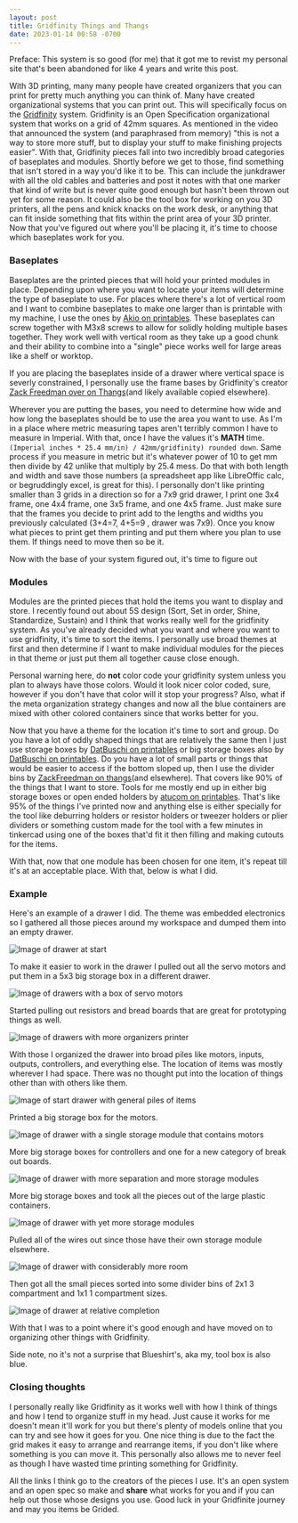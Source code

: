```yaml
---
layout: post
title: Gridfinity Things and Thangs
date: 2023-01-14 00:58 -0700
---
```

Preface: This system is so good (for me) that it got me to revist my personal site that's been abandoned for like 4 years and write this post. 

With 3D printing, many many people have created organizers that you can print for pretty much anything you can think of. Many have created organizational systems that you can print out. This will specifically focus on the [Gridfinity](https://www.youtube.com/watch?v=ra_9zU-mnl8) system. Gridfinity is an Open Specification organizational system that works on a grid of 42mm squares. As mentioned in the video that announced the system (and paraphrased from memory) "this is not a way to store more stuff, but to display your stuff to make finishing projects easier". With that, Gridfinity pieces fall into two incredibly broad categories of baseplates and modules. Shortly before we get to those, find something that isn't stored in a way you'd like it to be. This can include the junkdrawer with all the old cables and batteries and post it notes with that one marker that kind of write but is never quite good enough but hasn't been thrown out yet for some reason. It could also be the tool box for working on you 3D printers, all the pens and knick knacks on the work desk, or anything that can fit inside something that fits within the print area of your 3D printer. Now that you've figured out where you'll be placing it, it's time to choose which baseplates work for you. 

### Baseplates
Baseplates are the printed pieces that will hold your printed modules in place. Depending upon where you want to locate your items will determine the type of baseplate to use. For places where there's a lot of vertical room and I want to combine baseplates to make one larger than is printable with my machine, I use the ones by [Akio on printables](https://www.printables.com/model/360046-gridfinity-modular-baseplates). These baseplates can screw together with M3x8 screws to allow for solidly holding multiple bases together. They work well with vertical room as they take up a good chunk and their ability to combine into a "single" piece works well for large areas like a shelf or worktop. 

If you are placing the baseplates inside of a drawer where vertical space is severly constrained, I personally use the frame bases by Gridfinity's creator [Zack Freedman over on Thangs](https://thangs.com/designer/ZackFreedman/3d-model/Gridfinity%20Baseplates-60925)(and likely available copied elsewhere). 

Wherever you are putting the bases, you need to determine how wide and how long the baseplates should be to use the area you want to use. As I'm in a place where metric measuring tapes aren't terribly common I have to measure in Imperial. With that, once I have the values it's **MATH** time. `(Imperial inches * 25.4 mm/in) / 42mm/gridfinity) rounded down`. Same process if you measure in metric but it's whatever power of 10 to get mm then divide by 42 unlike that multiply by 25.4 mess. Do that with both length and width and save those numbers (a spreadsheet app like LibreOffic calc, or begruddingly excel, is great for this). I personally don't like printing smaller than 3 grids in a direction so for a 7x9 grid drawer, I print one 3x4 frame, one 4x4 frame, one 3x5 frame, and one 4x5 frame. Just make sure that the frames you decide to print add to the lengths and widths you previously calculated (3+4=7, 4+5=9 , drawer was 7x9). Once you know what pieces to print get them printing and put them where you plan to use them. If things need to move then so be it. 

Now with the base of your system figured out, it's time to figure out 

### Modules

Modules are the printed pieces that hold the items you want to display and store. I recently found out about 5S design (Sort, Set in order, Shine, Standardize, Sustain) and I think that works really well for the gridfinity system. As you've already decided what you want and where you want to use gridfinity, it's time to sort the items. I personally use broad themes at first and then determine if I want to make individual modules for the pieces in that theme or just put them all together cause close enough. 

Personal warning here, do **not** color code your gridfinity system unless you plan to always have those colors. Would it look nicer color coded, sure, however if you don't have that color will it stop your progress? Also, what if the meta organization strategy changes and now all the blue containers are mixed with other colored containers since that works better for you.

Now that you have a theme for the location it's time to sort and group. Do you have a lot of oddly shaped things that are relatively the same then I just use storage boxes by [DatBuschi on printables](https://www.printables.com/model/175692-gridfinity-storage-boxes) or big storage boxes also by [DatBuschi on printables](https://www.printables.com/model/176917-gridfinity-big-storage-boxes). Do you have a lot of small parts or things that would be easier to access if the bottom sloped up, then I use the divider bins by [ZackFreedman on thangs](https://thangs.com/designer/ZackFreedman/3d-model/Gridfinity%20Divider%20Bins-60721)(and elsewhere). That covers like 90% of the things that I want to store. Tools for me mostly end up in either big storage boxes or open ended holders by [atucom on printables](https://www.printables.com/model/226527-gridfinity-open-ended-holders). That's like 95% of the things I've printed now and anything else is either specially for the tool like deburring holders or resistor holders or tweezer holders or plier dividers or something custom made for the tool with a few minutes in tinkercad using one of the boxes that'd fit it then filling and making cutouts for the items. 

With that, now that one module has been chosen for one item, it's repeat till it's at an acceptable place. With that, below is what I did. 

### Example

Here's an example of a drawer I did. The theme was embedded electronics so I gathered all those pieces around my workspace and dumped them into an empty drawer. 

![Image of drawer at start](https://i.imgur.com/92jxf6Q.jpg "Drawer that is a pile of random semi related parts with no separation.")

To make it easier to work in the drawer I pulled out all the servo motors and put them in a 5x3 big storage box in a different drawer.

![Image of drawers with a box of servo motors](https://i.imgur.com/og4JqmE.jpg "One Drawer that is a pile of random semi related parts with servo motors removed and another drawer with a box containing all those removed servo motors")

Started pulling out resistors and bread boards that are great for prototyping things as well. 

![Image of drawers with more organizers printer](https://i.imgur.com/PRr1kX9.jpg "Same drawers, one with more pieces from the original in it to make the original easier to clean")

With those I organized the drawer into broad piles like motors, inputs, outputs, controllers, and everything else. The location of items was mostly wherever I had space. There was no thought put into the location of things other than with others like them. 

![Image of start drawer with general piles of items](https://i.imgur.com/jjozZjI.jpg "Drawer that has multiple piles of vaguley related things")

Printed a big storage box for the motors.

![Image of drawer with a single storage module that contains motors](https://i.imgur.com/LS4UV4f.jpg "Broad catergories of items all intermingling in the drawer")

More big storage boxes for controllers and one for a new category of break out boards.

![Image of drawer with more separation and more storage modules](https://i.imgur.com/OW40lo2.jpg "Still general piles and still has containers containing parts that will be sorted.")

More big storage boxes and took all the pieces out of the large plastic containers. 

![Image of drawer with yet more storage modules](https://i.imgur.com/VzSFjqv.jpg "Also, the containers have been dumped and their contents are now sorted into appropriate modules or piles.")

Pulled all of the wires out since those have their own storage module elsewhere.

![Image of drawer with considerably more room](https://i.imgur.com/6fTQw8t.jpg "With all the previous sorting it's just small parts in their current containers left to sort.")

Then got all the small pieces sorted into some divider bins of 2x1 3 compartment and 1x1 1 compartment sizes. 

![Image of drawer at relative completion](https://i.imgur.com/QIkh6c3.jpg "Drawer that was a pile of random semi related parts with no separation that is now a drawer of semi related parts with clear and concise places for things.")

With that I was to a point where it's good enough and have moved on to organizing other things with Gridfinity. 

Side note, no it's not a surprise that Blueshirt's, aka my, tool box is also blue. 

### Closing thoughts

I personally really like Gridfinity as it works well with how I think of things and how I tend to organize stuff in my head. Just cause it works for me doesn't mean it'll work for you but there's plenty of models online that you can try and see how it goes for you. One nice thing is due to the fact the grid makes it easy to arrange and rearrange items, if you don't like where something is you can move it. This personally also allows me to never feel as though I have wasted time printing something for Gridfinity. 

All the links I think go to the creators of the pieces I use. It's an open system and an open spec so make and **share** what works for you and if you can help out those whose designs you use. Good luck in your Gridfinite journey and may you items be Grided. 